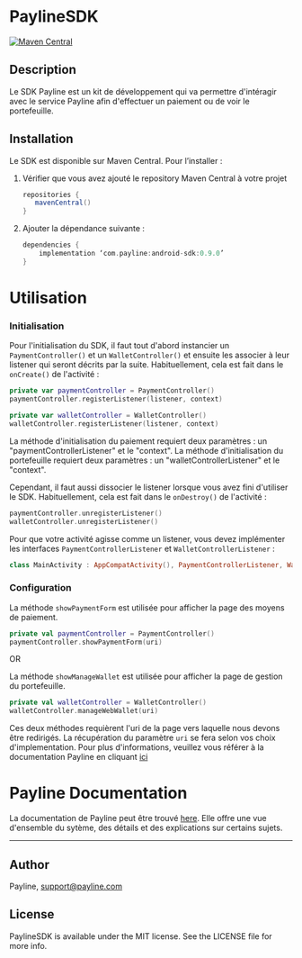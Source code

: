 # PaylineSDK
[![Maven Central](https://maven-badges.herokuapp.com/maven-central/com.payline/android-sdk/badge.svg)](https://maven-badges.herokuapp.com/maven-central/com.payline/android-sdk)

## Description

Le SDK Payline est un kit de développement qui va permettre d'intéragir avec le service Payline afin d'effectuer un paiement ou de voir le portefeuille.

## Installation

Le SDK est disponible sur Maven Central. Pour l’installer :

1. Vérifier que vous avez ajouté le repository Maven Central à votre projet
    ```groovy
    repositories {
       mavenCentral()
    }
    ```
1. Ajouter la dépendance suivante :
    ```groovy
    dependencies {
        implementation ‘com.payline:android-sdk:0.9.0’
    }
    ```

# Utilisation

### Initialisation

Pour l'initialisation du SDK, il faut tout d'abord instancier un  `PaymentController()` et un  `WalletController()` et ensuite les associer à leur listener qui seront décrits par la suite. Habituellement, cela est fait dans le  `onCreate()` de l'activité :

```kotlin
private var paymentController = PaymentController()
paymentController.registerListener(listener, context)

private var walletController = WalletController()
walletController.registerListener(listener, context)
```
La méthode d'initialisation du paiement requiert deux paramètres : un "paymentControllerListener" et le "context".
La méthode d'initialisation du portefeuille requiert deux paramètres : un "walletControllerListener" et le "context".

Cependant, il faut aussi dissocier le listener lorsque vous avez fini d'utiliser le SDK. Habituellement, cela est fait dans le  `onDestroy()` de l'activité :

```kotlin
paymentController.unregisterListener()
walletController.unregisterListener()
```

Pour que votre activité agisse comme un listener, vous devez implémenter les interfaces `PaymentControllerListener` et `WalletControllerListener` :

```kotlin
class MainActivity : AppCompatActivity(), PaymentControllerListener, WalletControllerListener
```

### Configuration

La méthode `showPaymentForm` est utilisée pour afficher la page des moyens de paiement.

```kotlin
private val paymentController = PaymentController()
paymentController.showPaymentForm(uri)
```

OR

La méthode `showManageWallet` est utilisée pour afficher la page de gestion du portefeuille.

```kotlin
private val walletController = WalletController()
walletController.manageWebWallet(uri)
```
Ces deux méthodes requièrent l'uri de la page vers laquelle nous devons être redirigés. La récupération du paramètre `uri` se fera selon vos choix d'implementation.
Pour plus d'informations, veuillez vous référer à la documentation Payline en cliquant [ici](https://support.payline.com/hc/fr/articles/360000844007-PW-Int%C3%A9gration-Widget)


# Payline Documentation

La documentation de Payline peut être trouvé [here](https://support.payline.com/hc/fr/articles/360000844007-PW-Int%C3%A9gration-Widget). Elle offre une vue d'ensemble du sytème, des détails et des explications sur certains sujets.

---

## Author

Payline, support@payline.com

## License

PaylineSDK is available under the MIT license. See the LICENSE file for more info.

